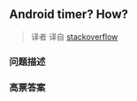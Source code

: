 ## Android timer? How?

> 译者 译自 [stackoverflow](http://stackoverflow.com/questions/4597690/android-timer-how) 

### 问题描述 

### 高票答案 

